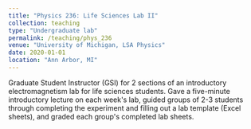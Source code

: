 ```yaml
---
title: "Physics 236: Life Sciences Lab II"
collection: teaching
type: "Undergraduate lab"
permalink: /teaching/phys_236
venue: "University of Michigan, LSA Physics"
date: 2020-01-01
location: "Ann Arbor, MI"
---
```


Graduate Student Instructor (GSI) for 2 sections of an introductory electromagnetism lab for life sciences students. Gave a five-minute introductory lecture on each week's lab, guided groups of 2-3 students through completing the experiment and filling out a lab template (Excel sheets), and graded each group's completed lab sheets. 
